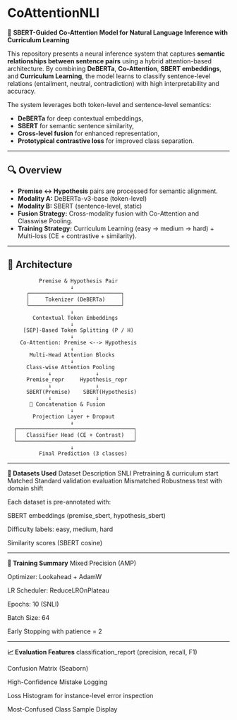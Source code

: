 # CoAttentionNLI

🧠 **SBERT-Guided Co-Attention Model for Natural Language Inference with Curriculum Learning**

This repository presents a neural inference system that captures **semantic relationships between sentence pairs** using a hybrid attention-based architecture. By combining **DeBERTa**, **Co-Attention**, **SBERT embeddings**, and **Curriculum Learning**, the model learns to classify sentence-level relations (entailment, neutral, contradiction) with high interpretability and accuracy.

The system leverages both token-level and sentence-level semantics:
- **DeBERTa** for deep contextual embeddings,
- **SBERT** for semantic sentence similarity,
- **Cross-level fusion** for enhanced representation,
- **Prototypical contrastive loss** for improved class separation.

---

## 🔍 Overview

- **Premise ↔ Hypothesis** pairs are processed for semantic alignment.
- **Modality A:** DeBERTa-v3-base (token-level)
- **Modality B:** SBERT (sentence-level, static)
- **Fusion Strategy:** Cross-modality fusion with Co-Attention and Classwise Pooling.
- **Training Strategy:** Curriculum Learning (easy → medium → hard) + Multi-loss (CE + contrastive + similarity).

---

## 🔧 Architecture

              Premise & Hypothesis Pair
                        ↓
          ┌─────────────────────────────┐
          │     Tokenizer (DeBERTa)     │
          └─────────────────────────────┘
                        ↓
            Contextual Token Embeddings
                        ↓
         [SEP]-Based Token Splitting (P / H)
                        ↓
        Co-Attention: Premise <--> Hypothesis
                        ↓
           Multi-Head Attention Blocks
                        ↓
          Class-wise Attention Pooling
                 ↓              ↓
          Premise_repr     Hypothesis_repr
                 ↓              ↓
          SBERT(Premise)    SBERT(Hypothesis)
                 ↓              ↓
           🔗 Concatenation & Fusion
                        ↓
            Projection Layer + Dropout
                        ↓
      ┌─────────────────────────────────────┐
      │   Classifier Head (CE + Contrast)   │
      └─────────────────────────────────────┘
                        ↓
              Final Prediction (3 classes)
---

**📂 Datasets Used**
Dataset	Description
SNLI	Pretraining & curriculum start
Matched	Standard validation evaluation
Mismatched	Robustness test with domain shift

Each dataset is pre-annotated with:

SBERT embeddings (premise_sbert, hypothesis_sbert)

Difficulty labels: easy, medium, hard

Similarity scores (SBERT cosine)

---

**🧪 Training Summary**
Mixed Precision (AMP)

Optimizer: Lookahead + AdamW

LR Scheduler: ReduceLROnPlateau

Epochs: 10 (SNLI)

Batch Size: 64

Early Stopping with patience = 2

---


**📈 Evaluation Features**
classification_report (precision, recall, F1)

Confusion Matrix (Seaborn)

High-Confidence Mistake Logging

Loss Histogram for instance-level error inspection

Most-Confused Class Sample Display
